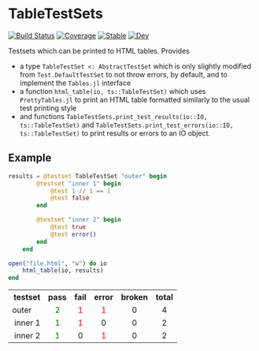 # TableTestSets

[![Build Status](https://github.com/ericphanson/TableTestSets.jl/workflows/CI/badge.svg)](https://github.com/ericphanson/TableTestSets.jl/actions)
[![Coverage](https://codecov.io/gh/ericphanson/TableTestSets.jl/branch/master/graph/badge.svg)](https://codecov.io/gh/ericphanson/TableTestSets.jl)
[![Stable](https://img.shields.io/badge/docs-stable-blue.svg)](https://ericphanson.github.io/TableTestSets.jl/stable)
[![Dev](https://img.shields.io/badge/docs-dev-blue.svg)](https://ericphanson.github.io/TableTestSets.jl/dev)

Testsets which can be printed to HTML tables. Provides
* a type `TableTestSet <: AbstractTestSet` which is only slightly modified from `Test.DefaultTestSet` to not throw errors, by default, and to implement the `Tables.jl` interface
* a function `html_table(io, ts::TableTestSet)` which uses `PrettyTables.jl` to print an HTML table formatted similarly to the usual test printing style
* and functions `TableTestSets.print_test_results(io::IO, ts::TableTestSet)` and `TableTestSets.print_test_errors(io::IO, ts::TableTestSet)` to print results or errors to an IO object.

## Example

```julia
results = @testset TableTestSet "outer" begin
        @testset "inner 1" begin
            @test 1 // 1 == 1
            @test false
        end

        @testset "inner 2" begin
            @test true
            @test error()
        end
    end

open("file.html", "w") do io
    html_table(io, results)
end
```


<table>
<tr class = "header headerLastRow">
<th style = "text-align: right; ">testset</th>
<th style = "text-align: right; ">pass</th>
<th style = "text-align: right; ">fail</th>
<th style = "text-align: right; ">error</th>
<th style = "text-align: right; ">broken</th>
<th style = "text-align: right; ">total</th>
</tr>
<tr>
<td style = "text-align: left; ">outer</td>
<td style = "color: green; text-align: center; ">2</td>
<td style = "color: red; text-align: center; ">1</td>
<td style = "color: red; text-align: center; ">1</td>
<td style = "text-align: center; ">0</td>
<td style = "text-align: center; ">4</td>
</tr>
<tr>
<td style = "text-align: left; ">&nbsp;inner 1</td>
<td style = "color: green; text-align: center; ">1</td>
<td style = "color: red; text-align: center; ">1</td>
<td style = "text-align: center; ">0</td>
<td style = "text-align: center; ">0</td>
<td style = "text-align: center; ">2</td>
</tr>
<tr>
<td style = "text-align: left; ">&nbsp;inner 2</td>
<td style = "color: green; text-align: center; ">1</td>
<td style = "text-align: center; ">0</td>
<td style = "color: red; text-align: center; ">1</td>
<td style = "text-align: center; ">0</td>
<td style = "text-align: center; ">2</td>
</tr>
</table>
